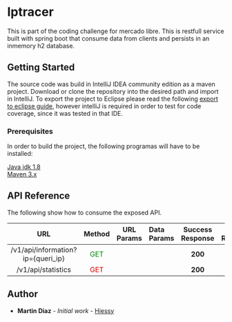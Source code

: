 # Iptracer

This is part of the coding challenge for mercado libre. This is restfull service built with spring boot that consume
data from clients and persists in an inmemory h2 database.

## Getting Started

The source code was build in IntelliJ IDEA community edition as a maven project. Download or clone the repository into the desired path and import in IntelliJ. To export the project to Eclipse please read the following [export to eclipse guide](https://www.jetbrains.com/help/idea/exporting-an-intellij-idea-project-to-eclipse.html), however intelliJ is required in order to test for code coverage, since it was tested in that IDE.

### Prerequisites

In order to build the project, the following programas will have to be installed:

[Java jdk 1.8](http://www.oracle.com/technetwork/java/javase/downloads/jdk8-downloads-2133151.html)<br>
[Maven 3.x](https://maven.apache.org/download.cgi)<br>

## API Reference
The following show how to consume the exposed API.

| URL        | Method  | URL Params      | Data Params     | Success Response | Error Response
|:-------------:|:-----:|:-------------:|:-----|:---------:|:-------------:|
| /v1/api/information?ip={queri_ip}  | <font color="#008800">GET</font> | |  | **200** | **400** |
| /v1/api/statistics | <font color="#DD0000">GET</font> | |  | **200** | **400** |

## Author
* **Martin Diaz** - *Initial work* - [Hiessy](https://github.com/Hiessy)